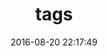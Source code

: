 ---
title: tags # 标签名字（可为空）
date: 2016-08-20 22:17:49
type: "tags" # 将页面的类型设置为 tags,主题将自动为这个页面显示为标签云
comments: false # 如果有启用多说 或者 Disqus 评论，默认页面也会带有评论。需要关闭的话，设置为 false
---